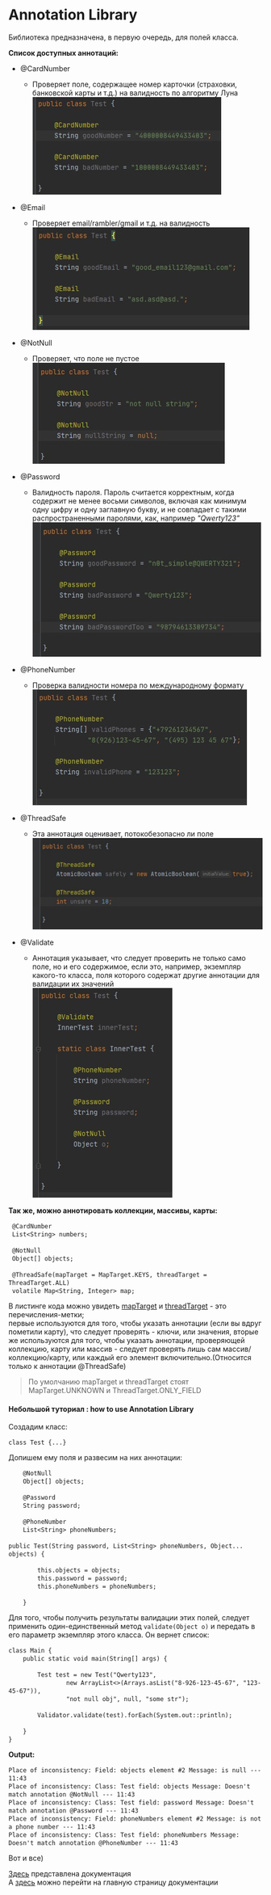 # Annotation Library

Библиотека предназначена, в первую очередь, для полей класса.

**Список доступных аннотаций:**

* @CardNumber
    * Проверяет поле, содержащее номер карточки (страховки, 
    банковской карты и т.д.) на валидность по алгоритму Луна  
    ![](screenshots/CardNumber_example.jpg)
    
* @Email 
    * Проверяет email/rambler/gmail и т.д. на валидность  
    ![](screenshots/Email_example.jpg)
    
* @NotNull
    * Проверяет, что поле не пустое  
    ![](screenshots/NotNull_example.jpg)
     
* @Password
    * Валидность пароля. Пароль считается корректным,
    когда содержит не менее восьми символов, включая как минимум
    одну цифру и одну заглавную букву, и не совпадает с такими
    распространенными паролями, как, например _"Qwerty123"_  
    ![](screenshots/Password_example.jpg)
    
* @PhoneNumber
    * Проверка валидности номера по международному формату  
    ![](screenshots/PhoneNumber_example.jpg)
    
* @ThreadSafe
    * Эта аннотация оценивает, потокобезопасно ли поле  
    ![](screenshots/ThreadSafe_example.jpg)
    
* @Validate
    * Аннотация указывает, что следует проверить не только 
    само поле, но и его содержимое, если это, например,
    экземпляр какого-то класса, поля которого содержат другие
    аннотации для валидации их значений  
    ![](screenshots/Validate_example.jpg)
    
    
    
**Так же, можно аннотировать коллекции, массивы, карты:**
```
 @CardNumber
 List<String> numbers; 

 @NotNull
 Object[] objects;

 @ThreadSafe(mapTarget = MapTarget.KEYS, threadTarget = ThreadTarget.ALL)
 volatile Map<String, Integer> map;

```
В листинге кода можно увидеть [mapTarget](src/main/java/org/example/validation/util/MapTarget.java)
и [threadTarget](src/main/java/org/example/validation/util/ThreadTarget.java) - это перечисления-метки;  
первые используются для того, чтобы указать аннотации (если вы вдруг пометили карту), 
что следует проверять - ключи, или значения, вторые же используются
для того, чтобы указать аннотации, проверяющей коллекцию, карту или массив - следует проверять лишь сам массив/коллекцию/карту, 
или каждый его элемент включительно.(Относится только к аннотации @ThreadSafe)  
>По умолчанию mapTarget и threadTarget стоят MapTarget.UNKNOWN и 
>ThreadTarget.ONLY_FIELD
    
    
    
#### Небольшой туториал : how to use Annotation Library

Создадим класс:
```
class Test {...}
```
Допишем ему поля и развесим на них аннотации:
```
    @NotNull
    Object[] objects;
    
    @Password
    String password;
    
    @PhoneNumber
    List<String> phoneNumbers;

public Test(String password, List<String> phoneNumbers, Object... objects) {
        
        this.objects = objects;
        this.password = password;
        this.phoneNumbers = phoneNumbers;
        
    }
```
Для того, чтобы получить результаты валидации этих полей, следует применить
один-единственный метод `validate(Object o)` и передать в его параметр
экземпляр этого класса. Он вернет список:
```
class Main {
    public static void main(String[] args) {

        Test test = new Test("Qwerty123",
                new ArrayList<>(Arrays.asList("8-926-123-45-67", "123-45-67")),
                "not null obj", null, "some str");

        Validator.validate(test).forEach(System.out::println);

    }
}
```
**Output:**
```
Place of inconsistency: Field: objects element #2 Message: is null --- 11:43
Place of inconsistency: Class: Test field: objects Message: Doesn't match annotation @NotNull --- 11:43
Place of inconsistency: Class: Test field: password Message: Doesn't match annotation @Password --- 11:43
Place of inconsistency: Field: phoneNumbers element #2 Message: is not a phone number --- 11:43
Place of inconsistency: Class: Test field: phoneNumbers Message: Doesn't match annotation @PhoneNumber --- 11:43
```

Вот и все) 


[Здесь](javadocs) представлена документация  
А [здесь](javadocs/overview-summary.html) можно перейти на главную
страницу документации
